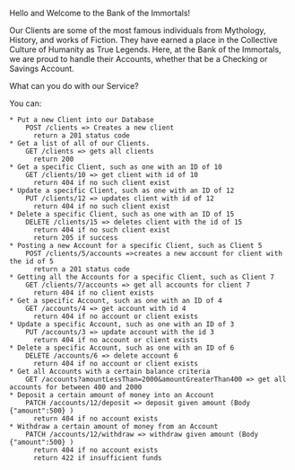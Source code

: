 Hello and Welcome to the Bank of the Immortals!

Our Clients are some of the most famous individuals from Mythology, History, and works of Fiction. They have earned a place in the Collective Culture of Humanity as True Legends. Here, at the Bank of the Immortals, we are proud to handle their Accounts, whether that be a Checking or Savings Account.

What can you do with our Service?

You can:

	* Put a new Client into our Database
	    POST /clients => Creates a new client
	      return a 201 status code
	* Get a list of all of our Clients.
	    GET /clients => gets all clients
		  return 200
	* Get a specific Client, such as one with an ID of 10
	    GET /clients/10 => get client with id of 10
	      return 404 if no such client exist
	* Update a specific Client, such as one with an ID of 12
	    PUT /clients/12 => updates client with id of 12	
	      return 404 if no such client exist
	* Delete a specific Client, such as one with an ID of 15
	    DELETE /clients/15 => deletes client with the id of 15
	      return 404 if no such client exist
	      return 205 if success
	* Posting a new Account for a specific Client, such as Client 5
	    POST /clients/5/accounts =>creates a new account for client with the id of 5
	      return a 201 status code
	* Getting all the Accounts for a specific Client, such as Client 7
	    GET /clients/7/accounts => get all accounts for client 7
	      return 404 if no client exists
	* Get a specific Account, such as one with an ID of 4
	    GET /accounts/4 => get account with id 4 
	      return 404 if no account or client exists
	* Update a specific Account, such as one with an ID of 3
	    PUT /accounts/3 => update account with the id 3
	      return 404 if no account or client exists
	* Delete a specific Account, such as one with an ID of 6
	    DELETE /accounts/6 => delete account 6 
	      return 404 if no account or client exists
	* Get all Accounts with a certain balance criteria
	    GET /accounts?amountLessThan=2000&amountGreaterThan400 => get all accounts for between 400 and 2000
	* Deposit a certain amount of money into an Account
	    PATCH /accounts/12/deposit => deposit given amount (Body {"amount":500} )
	      return 404 if no account exists
	* Withdraw a certain amount of money from an Account
	    PATCH /accounts/12/withdraw => withdraw given amount (Body {"amount":500} )
	      return 404 if no account exists
	      return 422 if insufficient funds



		
